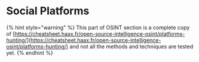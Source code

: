 # Social Platforms

{% hint style="warning" %}
This part of OSINT section is a complete copy of  [https://cheatsheet.haax.fr/open-source-intelligence-osint/platforms-hunting/](https://cheatsheet.haax.fr/open-source-intelligence-osint/platforms-hunting/) and not all the methods and techniques are tested yet.&#x20;
{% endhint %}
